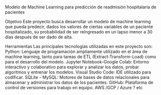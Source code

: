 Modelo de Machine Learning para predicción de readmisión hospitalaria de pacientes

Objetivo
Este proyecto busca desarrollar un modelo de machine learning que pueda predecir, dados los valores de ciertas variables de un paciente hospitalizado, 
su probabilidad de ser reingresado en un lapso menor a 30 días después de ser dado de alta.

Herramientas
Las principales tecnologías utilizadas en este proyecto son:
Python: Lenguaje de programación ampliamente utilizado en el área de machine learning, tanto para tareas de ETL (Extract-Transform-Load) como para el desarrollo del modelo.
Jupyter Notebook-Google Colab: Entorno interactivo y colaborativo para explorar y analizar los datos, probar algoritmos y entrenar los modelos.
Visual Studio Code: IDE utilizado para codificar.
SQLite - MySQL: Motores de bases de datos relacionales para almacenar y administrar los datos de los pacientes.
GitHub: Plataforma de control de versiones para trabajo en equipo.
AWS /GCP / Azure  ?
etc
